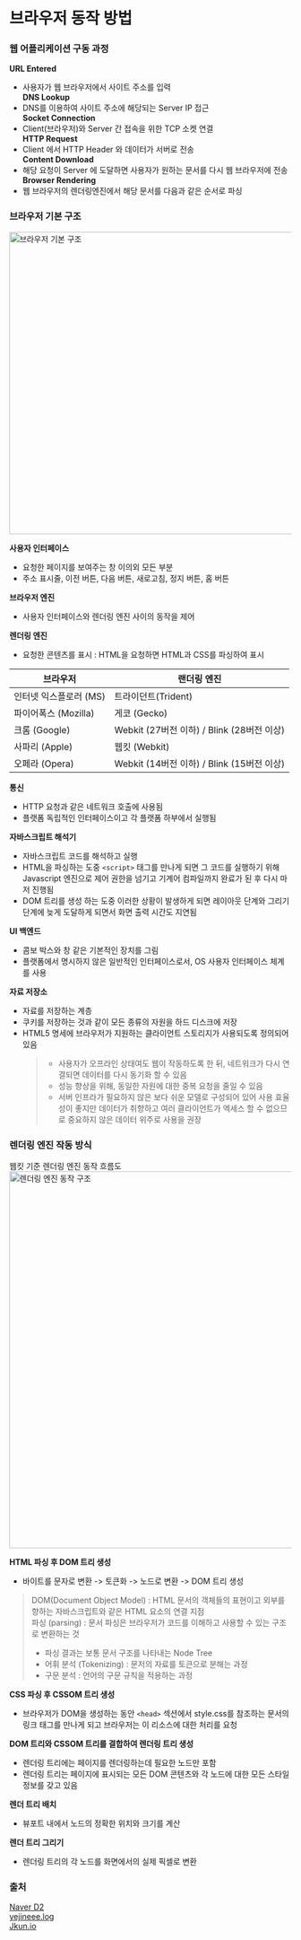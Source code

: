# 브라우저 동작 방법  
  
### 웹 어플리케이션 구동 과정  
  
**URL Entered**  
- 사용자가 웹 브라우저에서 사이트 주소를 입력  
**DNS Lookup**  
- DNS를 이용하여 사이트 주소에 해당되는 Server IP 접근  
**Socket Connection**  
- Client(브라우저)와 Server 간 접속을 위한 TCP 소켓 연결  
**HTTP Request**  
- Client 에서 HTTP Header 와 데이터가 서버로 전송  
**Content Download**  
- 해당 요청이 Server 에 도달하면 사용자가 원하는 문서를 다시 웹 브라우저에 전송  
**Browser Rendering**  
- 웹 브라우저의 렌더링엔진에서 해당 문서를 다음과 같은 순서로 파싱  
  
### 브라우저 기본 구조
  
<img width="539" alt="브라우저 기본 구조" src="https://user-images.githubusercontent.com/45965405/135200597-08026444-4905-4bb1-afb5-77a8fd37f8e8.png">
  
**사용자 인터페이스**  
- 요청한 페이지를 보여주는 창 이의외 모든 부분  
- 주소 표시줄, 이전 버튼, 다음 버튼, 새로고침, 정지 버튼, 홈 버튼  
  
**브라우저 엔진**  
- 사용자 인터페이스와 렌더링 엔진 사이의 동작을 제어  
  
**렌더링 엔진**  
- 요청한 콘텐츠를 표시 : HTML을 요청하면 HTML과 CSS를 파싱하여 표시  
  
|브라우저|랜더링 엔진|
|---|---|
|인터넷 익스플로러 (MS)|트라이던트(Trident)|
|파이어폭스 (Mozilla)|게코 (Gecko)|
|크롬 (Google)|Webkit (27버전 이하) / Blink (28버전 이상)|
|사파리 (Apple)|웹킷 (Webkit)|
|오페라 (Opera)|Webkit (14버전 이하) / Blink (15버전 이상)|  
  
**통신**  
- HTTP 요청과 같은 네트워크 호출에 사용됨  
- 플랫폼 독립적인 인터페이스이고 각 플랫폼 하부에서 실행됨  
  
**자바스크립트 해석기**  
- 자바스크립트 코드를 해석하고 실행  
- HTML을 파싱하는 도중 `<script>` 태그를 만나게 되면 그 코드를 실행하기 위해 Javascript 엔진으로 제어 권한을 넘기고 기계어 컴파일까지 완료가 된 후 다시 마저 진행됨  
- DOM 트리를 생성 하는 도중 이러한 상황이 발생하게 되면 레이아웃 단계와 그리기 단계에 늦게 도달하게 되면서 화면 출력 시간도 지연됨  
  
**UI 백엔드**  
- 콤보 박스와 창 같은 기본적인 장치를 그림  
- 플랫폼에서 명시하지 않은 일반적인 인터페이스로서, OS 사용자 인터페이스 체계를 사용  
  
**자료 저장소**  
- 자료를 저장하는 계층  
- 쿠키를 저장하는 것과 같이 모든 종류의 자원을 하드 디스크에 저장  
- HTML5 명세에 브라우저가 지원하는 클라이언트 스토리지가 사용되도록 정의되어 있음  
    > - 사용자가 오프라인 상태여도 웹이 작동하도록 한 뒤, 네트워크가 다시 연결되면 데이터를 다시 동기화 할 수 있음  
    > - 성능 향상을 위해, 동일한 자원에 대한 중복 요청을 줄일 수 있음  
    > - 서버 인프라가 필요하지 않은 보다 쉬운 모델로 구성되어 있어 사용 효율성이 좋지만 데이터가 취향하고 여러 클라이언트가 엑세스 할 수 없으므로 중요하지 않은 데이터 위주로 사용을 권장  

### 렌더링 엔진 작동 방식  
  
웹킷 기준 렌더링 엔진 동작 흐름도  
<img width="672" alt="렌더링 엔진 동작 구조" src="https://user-images.githubusercontent.com/45965405/135200580-af29e308-06c7-481f-a408-70da82164f32.png">
  
**HTML 파싱 후 DOM 트리 생성**  
- 바이트를 문자로 변환 -> 토큰화 -> 노드로 변환 -> DOM 트리 생성  
> DOM(Document Object Model) : HTML 문서의 객체들의 표현이고 외부를 향하는 자바스크립트와 같은 HTML 요소의 연결 지점  
> 파싱 (parsing) : 문서 파싱은 브라우저가 코드를 이해하고 사용할 수 있는 구조로 변환하는 것  
>    - 파싱 결과는 보통 문서 구조를 나타내는 Node Tree  
>    - 어휘 분석 (Tokenizing) : 문저의 자료를 토큰으로 분해는 과정  
>    - 구문 분석 : 언어의 구문 규칙을 적용하는 과정  
  
**CSS 파싱 후 CSSOM 트리 생성**  
- 브라우저가 DOM을 생성하는 동안 `<head>` 섹션에서 style.css를 참조하는 문서의 링크 태그를 만나게 되고 브라우저는 이 리소스에 대한 처리를 요청  
  
**DOM 트리와 CSSOM 트리를 결합하여 렌더링 트리 생성**  
- 렌더링 트리에는 페이지를 렌더링하는데 필요한 노드만 포함  
- 렌더링 트리는 페이지에 표시되는 모든 DOM 콘텐츠와 각 노드에 대한 모든 스타일 정보를 갖고 있음  
  
**렌더 트리 배치**  
- 뷰포트 내에서 노드의 정확한 위치와 크기를 계산  
  
**렌더 트리 그리기**   
- 렌더링 트리의 각 노드를 화면에서의 실제 픽셀로 변환  
  
  
### 출처
[Naver D2](https://d2.naver.com/helloworld/59361)  
[yejineee.log](https://velog.io/@yejineee/%EB%B8%8C%EB%9D%BC%EC%9A%B0%EC%A0%80-%EB%8F%99%EC%9E%91-%EA%B3%BC%EC%A0%95)  
[Jkun.io](https://yilpe93.github.io/Web/browser/)  
  
  
